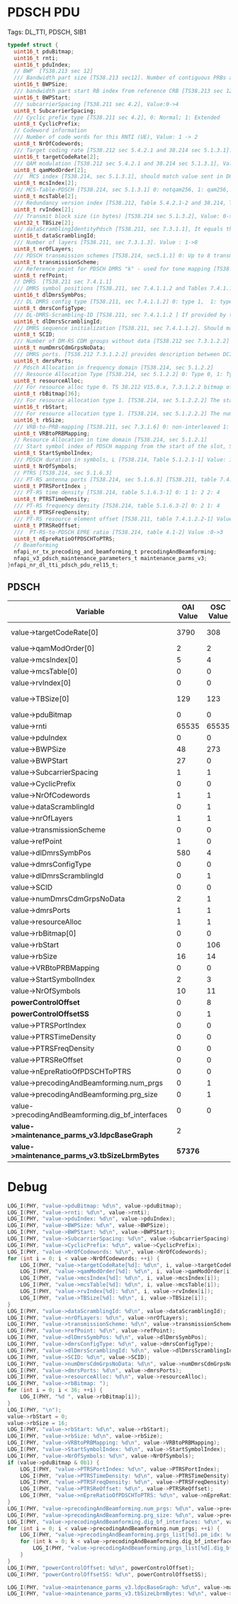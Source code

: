 # PDSCH PDU

Tags: DL_TTI, PDSCH, SIB1

```c
typedef struct {
  uint16_t pduBitmap;
  uint16_t rnti;
  uint16_t pduIndex;
  // BWP  [TS38.213 sec 12]
  /// Bandwidth part size [TS38.213 sec12]. Number of contiguous PRBs allocated to the BWP, Value: 1->275
  uint16_t BWPSize;
  /// bandwidth part start RB index from reference CRB [TS38.213 sec 12],Value: 0->274
  uint16_t BWPStart;
  /// subcarrierSpacing [TS38.211 sec 4.2], Value:0->4
  uint8_t SubcarrierSpacing;
  /// Cyclic prefix type [TS38.211 sec 4.2], 0: Normal; 1: Extended
  uint8_t CyclicPrefix;
  // Codeword information
  /// Number of code words for this RNTI (UE), Value: 1 -> 2
  uint8_t NrOfCodewords;
  /// Target coding rate [TS38.212 sec 5.4.2.1 and 38.214 sec 5.1.3.1]. This is the number of information bits per 1024 coded bits expressed in 0.1 bit units
  uint16_t targetCodeRate[2]; 
  /// QAM modulation [TS38.212 sec 5.4.2.1 and 38.214 sec 5.1.3.1], Value: 2,4,6,8
  uint8_t qamModOrder[2];
  ///  MCS index [TS38.214, sec 5.1.3.1], should match value sent in DCI Value : 0->31
  uint8_t mcsIndex[2];
  /// MCS-Table-PDSCH [TS38.214, sec 5.1.3.1] 0: notqam256, 1: qam256, 2: qam64LowSE
  uint8_t mcsTable[2];   
  /// Redundancy version index [TS38.212, Table 5.4.2.1-2 and 38.214, Table 5.1.2.1-2], should match value sent in DCI Value : 0->3
  uint8_t rvIndex[2];
  /// Transmit block size (in bytes) [TS38.214 sec 5.1.3.2], Value: 0->65535
  uint32_t TBSize[2];
  /// dataScramblingIdentityPdsch [TS38.211, sec 7.3.1.1], It equals the higher-layer parameter Datascrambling-Identity if configured and the RNTI equals the C-RNTI, otherwise L2 needs to set it to physical cell id. Value: 0->65535
  uint16_t dataScramblingId;
  /// Number of layers [TS38.211, sec 7.3.1.3]. Value : 1->8
  uint8_t nrOfLayers;
  /// PDSCH transmission schemes [TS38.214, sec5.1.1] 0: Up to 8 transmission layers
  uint8_t transmissionScheme;
  /// Reference point for PDSCH DMRS "k" - used for tone mapping [TS38.211, sec 7.4.1.1.2] Resource block bundles [TS38.211, sec 7.3.1.6] Value: 0 -> 1 If 0, the 0 reference point for PDSCH DMRS is at Point A [TS38.211 sec 4.4.4.2]. Resource block bundles generated per sub-bullets 2 and 3 in [TS38.211, sec 7.3.1.6]. For sub-bullet 2, the start of bandwidth part must be set to the start of actual bandwidth part +NstartCORESET and the bandwidth of the bandwidth part must be set to the bandwidth of the initial bandwidth part. If 1, the DMRS reference point is at the lowest VRB/PRB of the allocation. Resource block bundles generated per sub-bullets 1 [TS38.211, sec 7.3.1.6]
  uint8_t refPoint;
  // DMRS  [TS38.211 sec 7.4.1.1]
  /// DMRS symbol positions [TS38.211, sec 7.4.1.1.2 and Tables 7.4.1.1.2-3 and 7.4.1.1.2-4] Bitmap occupying the 14 LSBs with: bit 0: first symbol and for each bit 0: no DMRS 1: DMRS
  uint16_t dlDmrsSymbPos;  
  /// DL DMRS config type [TS38.211, sec 7.4.1.1.2] 0: type 1,  1: type 2
  uint8_t dmrsConfigType;
  /// DL-DMRS-Scrambling-ID [TS38.211, sec 7.4.1.1.2 ] If provided by the higher-layer and the PDSCH is scheduled by PDCCH with CRC scrambled by CRNTI or CS-RNTI, otherwise, L2 should set this to physical cell id. Value: 0->65535
  uint16_t dlDmrsScramblingId;
  /// DMRS sequence initialization [TS38.211, sec 7.4.1.1.2]. Should match what is sent in DCI 1_1, otherwise set to 0. Value : 0->1
  uint8_t SCID;
  /// Number of DM-RS CDM groups without data [TS38.212 sec 7.3.1.2.2] [TS38.214 Table 4.1-1] it determines the ratio of PDSCH EPRE to DM-RS EPRE. Value: 1->3
  uint8_t numDmrsCdmGrpsNoData;
  /// DMRS ports. [TS38.212 7.3.1.2.2] provides description between DCI 1-1 content and DMRS ports. Bitmap occupying the 11 LSBs with: bit 0: antenna port 1000 bit 11: antenna port 1011 and for each bit 0: DMRS port not used 1: DMRS port used
  uint16_t dmrsPorts;
  // Pdsch Allocation in frequency domain [TS38.214, sec 5.1.2.2]
  /// Resource Allocation Type [TS38.214, sec 5.1.2.2] 0: Type 0, 1: Type 1
  uint8_t resourceAlloc;
  /// For resource alloc type 0. TS 38.212 V15.0.x, 7.3.1.2.2 bitmap of RBs, 273 rounded up to multiple of 32. This bitmap is in units of VRBs. LSB of byte 0 of the bitmap represents the first RB of the bwp 
  uint8_t rbBitmap[36];
  /// For resource allocation type 1. [TS38.214, sec 5.1.2.2.2] The starting resource block within the BWP for this PDSCH. Value: 0->274
  uint16_t rbStart;
  /// For resource allocation type 1. [TS38.214, sec 5.1.2.2.2] The number of resource block within for this PDSCH. Value: 1->275
  uint16_t rbSize;
  /// VRB-to-PRB-mapping [TS38.211, sec 7.3.1.6] 0: non-interleaved 1: interleaved with RB size 2 2: Interleaved with RB size 4
  uint8_t VRBtoPRBMapping;
  // Resource Allocation in time domain [TS38.214, sec 5.1.2.1]
  /// Start symbol index of PDSCH mapping from the start of the slot, S. [TS38.214, Table 5.1.2.1-1] Value: 0->13
  uint8_t StartSymbolIndex;
  /// PDSCH duration in symbols, L [TS38.214, Table 5.1.2.1-1] Value: 1->14
  uint8_t NrOfSymbols;
  // PTRS [TS38.214, sec 5.1.6.3]
  /// PT-RS antenna ports [TS38.214, sec 5.1.6.3] [TS38.211, table 7.4.1.2.2-1] Bitmap occupying the 6 LSBs with: bit 0: antenna port 1000 bit 5: antenna port 1005 and for each bit 0: PTRS port not used 1: PTRS port used
  uint8_t PTRSPortIndex ;
  /// PT-RS time density [TS38.214, table 5.1.6.3-1] 0: 1 1: 2 2: 4
  uint8_t PTRSTimeDensity;
  /// PT-RS frequency density [TS38.214, table 5.1.6.3-2] 0: 2 1: 4
  uint8_t PTRSFreqDensity;
  /// PT-RS resource element offset [TS38.211, table 7.4.1.2.2-1] Value: 0->3
  uint8_t PTRSReOffset;
  ///  PT-RS-to-PDSCH EPRE ratio [TS38.214, table 4.1-2] Value :0->3
  uint8_t nEpreRatioOfPDSCHToPTRS;
  // Beamforming
  nfapi_nr_tx_precoding_and_beamforming_t precodingAndBeamforming;
  nfapi_v3_pdsch_maintenance_parameters_t maintenance_parms_v3;
}nfapi_nr_dl_tti_pdsch_pdu_rel15_t;
```

## PDSCH

| Variable | OAI Value | OSC Value |  |
| --- | --- | --- | --- |
| value->targetCodeRate[0] | 3790 | 308 | 308 (not important) |
| value->qamModOrder[0] | 2 | 2 |  |
| value->mcsIndex[0] | 5 | 4 | 5 |
| value->mcsTable[0] | 0 | 0 |  |
| value->rvIndex[0] | 0 | 0 |  |
| value->TBSize[0] | 129 | 123 | 123 (can’t connect) |
| value->pduBitmap | 0 | 0 |  |
| value->rnti | 65535 | 65535 |  |
| value->pduIndex | 0 | 0 |  |
| value->BWPSize | 48 | 273 | 48 |
| value->BWPStart | 27 | 0 | 27 |
| value->SubcarrierSpacing | 1 | 1 |  |
| value->CyclicPrefix | 0 | 0 |  |
| value->NrOfCodewords | 1 | 1 |  |
| value->dataScramblingId | 0 | 1 | 0 |
| value->nrOfLayers | 1 | 1 |  |
| value->transmissionScheme | 0 | 0 |  |
| value->refPoint | 1 | 0 | important |
| value->dlDmrsSymbPos | 580 | 4 | important |
| value->dmrsConfigType | 0 | 0 |  |
| value->dlDmrsScramblingId | 0 | 1 | 0 |
| value->SCID | 0 | 0 |  |
| value->numDmrsCdmGrpsNoData | 2 | 1 | important |
| value->dmrsPorts | 1 | 1 |  |
| value->resourceAlloc | 1 | 1 |  |
| value->rbBitmap[0] | 0 | 0 |  |
| value->rbStart | 0 | 106 | 0 |
| value->rbSize | 16 | 14 | 16 |
| value->VRBtoPRBMapping | 0 | 0 |  |
| value->StartSymbolIndex | 2 | 3 | important |
| value->NrOfSymbols | 10 | 11 | important |
| **powerControlOffset** | 0 | 8 |  |
| **powerControlOffsetSS** | 0 | 1 |  |
| value->PTRSPortIndex | 0 | 0 |  |
| value->PTRSTimeDensity | 0 | 0 |  |
| value->PTRSFreqDensity | 0 | 0 |  |
| value->PTRSReOffset | 0 | 0 |  |
| value->nEpreRatioOfPDSCHToPTRS | 0 | 0 |  |
| value->precodingAndBeamforming.num_prgs | 0 | 1 | important |
| value->precodingAndBeamforming.prg_size | 0 | 1 | important |
| value->precodingAndBeamforming.dig_bf_interfaces | 0 | 0 |  |
| **value->maintenance_parms_v3.ldpcBaseGraph** | 2 |  |  |
| **value->maintenance_parms_v3.tbSizeLbrmBytes** | **57376** |  |  |

# Debug

```c
LOG_I(PHY, "value->pduBitmap: %d\n", value->pduBitmap);
LOG_I(PHY, "value->rnti: %d\n", value->rnti);
LOG_I(PHY, "value->pduIndex: %d\n", value->pduIndex);
LOG_I(PHY, "value->BWPSize: %d\n", value->BWPSize);
LOG_I(PHY, "value->BWPStart: %d\n", value->BWPStart);
LOG_I(PHY, "value->SubcarrierSpacing: %d\n", value->SubcarrierSpacing);
LOG_I(PHY, "value->CyclicPrefix: %d\n", value->CyclicPrefix);
LOG_I(PHY, "value->NrOfCodewords: %d\n", value->NrOfCodewords);
for (int i = 0; i < value->NrOfCodewords; ++i) {
    LOG_I(PHY, "value->targetCodeRate[%d]: %d\n", i, value->targetCodeRate[i]);
    LOG_I(PHY, "value->qamModOrder[%d]: %d\n", i, value->qamModOrder[i]);
    LOG_I(PHY, "value->mcsIndex[%d]: %d\n", i, value->mcsIndex[i]);
    LOG_I(PHY, "value->mcsTable[%d]: %d\n", i, value->mcsTable[i]);
    LOG_I(PHY, "value->rvIndex[%d]: %d\n", i, value->rvIndex[i]);
    LOG_I(PHY, "value->TBSize[%d]: %d\n", i, value->TBSize[i]);
}
LOG_I(PHY, "value->dataScramblingId: %d\n", value->dataScramblingId);
LOG_I(PHY, "value->nrOfLayers: %d\n", value->nrOfLayers);
LOG_I(PHY, "value->transmissionScheme: %d\n", value->transmissionScheme);
LOG_I(PHY, "value->refPoint: %d\n", value->refPoint);
LOG_I(PHY, "value->dlDmrsSymbPos: %d\n", value->dlDmrsSymbPos);
LOG_I(PHY, "value->dmrsConfigType: %d\n", value->dmrsConfigType);
LOG_I(PHY, "value->dlDmrsScramblingId: %d\n", value->dlDmrsScramblingId);
LOG_I(PHY, "value->SCID: %d\n", value->SCID);
LOG_I(PHY, "value->numDmrsCdmGrpsNoData: %d\n", value->numDmrsCdmGrpsNoData);
LOG_I(PHY, "value->dmrsPorts: %d\n", value->dmrsPorts);
LOG_I(PHY, "value->resourceAlloc: %d\n", value->resourceAlloc);
LOG_I(PHY, "value->rbBitmap: ");
for (int i = 0; i < 36; ++i) {
    LOG_I(PHY, "%d ", value->rbBitmap[i]);
}
LOG_I(PHY, "\n");
value->rbStart = 0;
value->rbSize = 16;
LOG_I(PHY, "value->rbStart: %d\n", value->rbStart);
LOG_I(PHY, "value->rbSize: %d\n", value->rbSize);
LOG_I(PHY, "value->VRBtoPRBMapping: %d\n", value->VRBtoPRBMapping);
LOG_I(PHY, "value->StartSymbolIndex: %d\n", value->StartSymbolIndex);
LOG_I(PHY, "value->NrOfSymbols: %d\n", value->NrOfSymbols);
if (value->pduBitmap & 0b1) {
    LOG_I(PHY, "value->PTRSPortIndex: %d\n", value->PTRSPortIndex);
    LOG_I(PHY, "value->PTRSTimeDensity: %d\n", value->PTRSTimeDensity);
    LOG_I(PHY, "value->PTRSFreqDensity: %d\n", value->PTRSFreqDensity);
    LOG_I(PHY, "value->PTRSReOffset: %d\n", value->PTRSReOffset);
    LOG_I(PHY, "value->nEpreRatioOfPDSCHToPTRS: %d\n", value->nEpreRatioOfPDSCHToPTRS);
}
LOG_I(PHY, "value->precodingAndBeamforming.num_prgs: %d\n", value->precodingAndBeamforming.num_prgs);
LOG_I(PHY, "value->precodingAndBeamforming.prg_size: %d\n", value->precodingAndBeamforming.prg_size);
LOG_I(PHY, "value->precodingAndBeamforming.dig_bf_interfaces: %d\n", value->precodingAndBeamforming.dig_bf_interfaces);
for (int i = 0; i < value->precodingAndBeamforming.num_prgs; ++i) {
    LOG_I(PHY, "value->precodingAndBeamforming.prgs_list[%d].pm_idx: %d\n", i, value->precodingAndBeamforming.prgs_list[i].pm_idx);
    for (int k = 0; k < value->precodingAndBeamforming.dig_bf_interfaces; ++k) {
        LOG_I(PHY, "value->precodingAndBeamforming.prgs_list[%d].dig_bf_interface_list[%d].beam_idx: %d\n", i, k, value->precodingAndBeamforming.prgs_list[i].dig_bf_interface_list[k].beam_idx);
    }
}
LOG_I(PHY, "powerControlOffset: %d\n", powerControlOffset);
LOG_I(PHY, "powerControlOffsetSS: %d\n", powerControlOffsetSS);

LOG_I(PHY, "value->maintenance_parms_v3.ldpcBaseGraph: %d\n", value->maintenance_parms_v3.ldpcBaseGraph);
LOG_I(PHY, "value->maintenance_parms_v3.tbSizeLbrmBytes: %d\n", value->maintenance_parms_v3.tbSizeLbrmBytes);
```